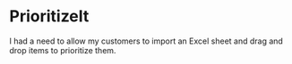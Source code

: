 # PrioritizeIt

I had a need to allow my customers to import an Excel sheet and drag and drop items to prioritize them.